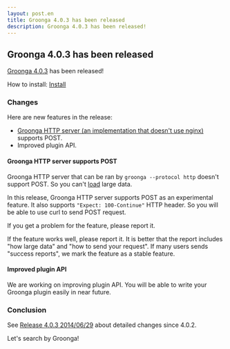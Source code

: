 ```yaml
---
layout: post.en
title: Groonga 4.0.3 has been released
description: Groonga 4.0.3 has been released!
---
```


## Groonga 4.0.3 has been released

[Groonga 4.0.3](/docs/news.html#release-4-0-3) has been released!

How to install: [Install](/docs/install.html)

### Changes

Here are new features in the release:

  * [Groonga HTTP server (an implementation that doesn't use nginx)](/docs/reference/executables/groonga-server-http.html) supports POST.
  * Improved plugin API.

#### Groonga HTTP server supports POST

Groonga HTTP server that can be ran by `groonga --protocol http` doesn't support POST. So you can't [load](/docs/reference/commands/load.html) large data.

In this release, Groonga HTTP server supports POST as an experimental feature. It also supports `"Expect: 100-Continue"` HTTP header. So you will be able to use curl to send POST request.

If you get a problem for the feature, please report it.

If the feature works well, please report it. It is better that the report includes "how large data" and "how to send your request". If many users sends "success reports", we mark the feature as a stable feature.

#### Improved plugin API

We are working on improving plugin API. You will be able to write your Groonga plugin easily in near future.

### Conclusion

See [Release 4.0.3 2014/06/29](/docs/news.html#release-4-0-3) about detailed changes since 4.0.2.

Let's search by Groonga!
